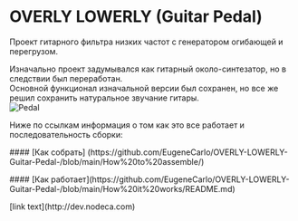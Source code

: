 # OVERLY LOWERLY (Guitar Pedal)

Проект гитарного фильтра низких частот с генератором огибающей и перегрузом. <p>
Изначально проект задумывался как гитарный около-синтезатор, но в следствии был переработан. <br>
Основной функционал изначальной версии был сохранен, но все же решил сохранить натуральное звучание гитары. <br>
![Pedal](https://github.com/EugeneCarlo/OVERLY-LOWERLY-Guitar-Pedal-/blob/main/Image/Pedal.jpg)
<p>
Ниже по ссылкам информация о том как это все работает и последовательность сборки:

<p>
#### [Как собрать] (https://github.com/EugeneCarlo/OVERLY-LOWERLY-Guitar-Pedal-/blob/main/How%20to%20assemble/)
<p>
#### [Как работает](https://github.com/EugeneCarlo/OVERLY-LOWERLY-Guitar-Pedal-/blob/main/How%20it%20works/README.md)
<p>
[link text](http://dev.nodeca.com)